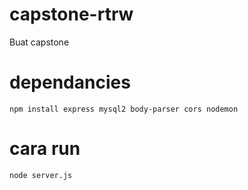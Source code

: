 # capstone-rtrw
Buat capstone
# dependancies
```
npm install express mysql2 body-parser cors nodemon
```
# cara run
```
node server.js
```
